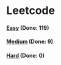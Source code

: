 # Leetcode

<h4><a href="https://github.com/lon-yang/leetcode/blob/master/docs/Easy.md">Easy</a>  (Done: 119)</h4>
<h4><a href="https://github.com/lon-yang/leetcode/blob/master/docs/Medium.md">Medium</a>  (Done: 9)</h4>
<h4><a href="https://github.com/lon-yang/leetcode/blob/master/docs/Hard.md">Hard</a>  (Done: 0)</h4>
